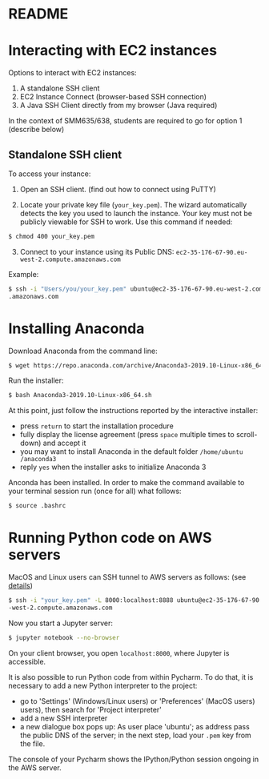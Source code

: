 README
======

Interacting with EC2 instances
==============================

Options to interact with EC2 instances:

1. A standalone SSH client 
2. EC2 Instance Connect (browser-based SSH connection) 
3. A Java SSH Client directly from my browser (Java required) 

In the context of SMM635/638, students are required to go for option 1
 (describe below) 

Standalone SSH client
---------------------

To access your instance:

1. Open an SSH client. (find out how to connect using PuTTY)

2. Locate your private key file (```your_key.pem```). The wizard
 automatically detects the key you used to launch the instance. Your key
  must not be publicly viewable for SSH to work. Use this command if needed:

```bash
$ chmod 400 your_key.pem
```

3. Connect to your instance using its Public DNS: ```ec2-35-176-67-90.eu-west-2.compute.amazonaws.com```

Example:

```bash
$ ssh -i "Users/you/your_key.pem" ubuntu@ec2-35-176-67-90.eu-west-2.compute
.amazonaws.com
```

Installing Anaconda
===================

Download Anaconda from the command line:

```bash
$ wget https://repo.anaconda.com/archive/Anaconda3-2019.10-Linux-x86_64.sh
```
Run the installer:

```bash
$ bash Anaconda3-2019.10-Linux-x86_64.sh
```
At this point, just follow the instructions reported by the interactive
 installer:

- press ```return``` to start the installation procedure
- fully display the license agreement (press ```space``` multiple times to
  scroll-down) and accept it
- you may want to install Anaconda in the default folder ```/home/ubuntu
/anaconda3```
- reply ```yes``` when the installer asks to initialize Anaconda 3 

Anconda has been installed. In order to make the command available to your
 terminal session run (once for all) what follows:
 
```bash
$ source .bashrc
```

Running Python code on AWS servers
==================================

MacOS and Linux users can SSH tunnel to AWS servers as follows:  (see [details](https://www.digitalocean.com/community/tutorials/how-to-install-run-connect-to-jupyter-notebook-on-remote-server))

```bash
$ ssh -i "your_key.pem" -L 8000:localhost:8888 ubuntu@ec2-35-176-67-90.eu
-west-2.compute.amazonaws.com
```

Now you start a Jupyter server:

```bash
$ jupyter notebook --no-browser
```

On your client browser, you open ```localhost:8000```, where Jupyter is
 accessible. 

It is also possible to run Python code from within Pycharm. To do that, it
 is necessary to add a new Python interpreter to the project:
  
- go to 'Settings' (Windows/Linux users) or 'Preferences' (MacOS users)
  users), then search for 'Project interpreter'
- add a new SSH interpreter
- a new dialogue box pops up: As user place 'ubuntu'; as
   address pass the public DNS of the server; in the next step, load your
    ```.pem``` key from the file.
    
The console of your Pycharm shows the IPython/Python session ongoing in the
 AWS server.